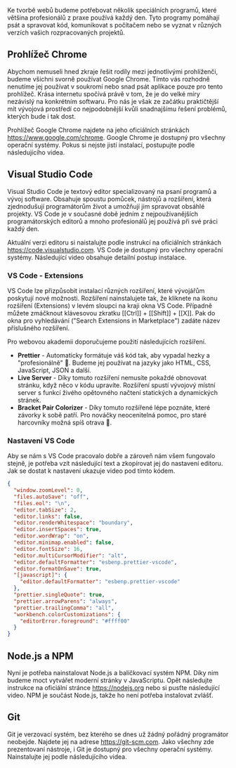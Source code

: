 Ke tvorbě webů budeme potřebovat několik speciálních programů, které většina profesionálů z praxe používá každý den. Tyto programy pomáhají psát a spravovat kód, komunikovat s počítačem nebo se vyznat v různých verzích vašich rozpracovaných projektů.

## Prohlížeč Chrome

Abychom nemuseli hned zkraje řešit rodíly mezi jednotlivými prohlíženči, budeme všichni svorně používat Google Chrome. Tímto vás rozhodně nenutíme jej používat v soukromí nebo snad psát aplikace pouze pro tento prohlížeč. Krása internetu spočívá právě v tom, že je do velké míry nezávislý na konkrétním softwaru. Pro nás je však ze začátku praktičtější mít vývojová prostředí co nejpodobnější kvůli snadnajšímu řešení problémů, kterých bude i tak dost.

Prohlížeč Google Chrome najdete na jeho oficiálních stránkách https://www.google.com/chrome. Google Chrome je dostupný pro všechny operační systémy. Pokus si nejste jistí instalací, postupujte podle následujícího videa.

<youtube video="zSRc0MxoTFk">

## Visual Studio Code

Visual Studio Code je textový editor specializovaný na psaní programů a vývoj software. Obsahuje spoustu pomůcek, nástrojů a rozšíření, která zjednodušují programátorům život a umožňují jim spravovat obsáhlé projekty. VS Code je v současné době jedním z nejpoužívanějších programátorských editorů a mnoho profesionálů jej používá při své práci každý den.

Aktuální verzi editoru si naistalujte podle instrukcí na oficiálních stránkách https://code.visualstudio.com. VS Code je dostupný pro všechny operační systémy. Následující video obsahuje detailní postup instalace.

<youtube video="ewWehsif0X8">

### VS Code - Extensions

VS Code lze přizpůsobit instalací různých rozšíření, které vývojářům poskytují nové možnosti. Rozšíření nainstalujete tak, že kliknete na ikonu rozšíření (Extensions) v levém sloupci na kraji okna VS Code. Případně můžete zmáčknout klávesovou zkratku [[Ctrl]] + [[Shift]] + [[X]]. Pak do okna pro vyhledávání ("Search Extensions in Marketplace") zadáte název příslušného rozšíření.

Pro webovou akademii doporučujeme použití následujících rozšíření.

- **Prettier** - Automaticky formátuje váš kód tak, aby vypadal hezky a "profesionálně" 🙂. Budeme jej používat na jazyky jako HTML, CSS, JavaScript, JSON a další.
- **Live Server** - Díky tomuto rozšíření nemusíte pokaždé obnovovat stránku, když něco v kódu upravíte. Rozšíření spustí vývojový místní server s funkcí živého opětovného načtení statických a dynamických stránek.
- **Bracket Pair Colorizer** - Díky tomuto rozšířené lépe poznáte, které závorky k sobě patří. Pro nováčky neocenitelná pomoc, pro staré harcovníky možná spíš otrava 🙂.

### Nastavení VS Code

Aby se nám s VS Code pracovalo dobře a zároveň nám všem fungovalo stejně, je potřeba vzít následující text a zkopírovat jej do nastavení editoru. Jak se dostat k nastavení ukazuje video pod tímto kódem.

```json
{
  "window.zoomLevel": 0,
  "files.autoSave": "off",
  "files.eol": "\n",
  "editor.tabSize": 2,
  "editor.links": false,
  "editor.renderWhitespace": "boundary",
  "editor.insertSpaces": true,
  "editor.wordWrap": "on",
  "editor.minimap.enabled": false,
  "editor.fontSize": 16,
  "editor.multiCursorModifier": "alt",
  "editor.defaultFormatter": "esbenp.prettier-vscode",
  "editor.formatOnSave": true,
  "[javascript]": {
    "editor.defaultFormatter": "esbenp.prettier-vscode"
  },
  "prettier.singleQuote": true,
  "prettier.arrowParens": "always",
  "prettier.trailingComma": "all",
  "workbench.colorCustomizations": {
    "editorError.foreground": "#ffff00"
  }
}
```

<youtube video="8rv6gK5FN1k">

## Node.js a NPM

Nyní je potřeba nainstalovat Node.js a balíčkovací systém NPM. Díky nim budeme moct vytvářet moderní stránky v JavaScriptu. Opět následujte instrukce na oficiální stránce https://nodejs.org nebo si pusťte následující video. NPM je součást Node.js, takže ho není potřeba instalovat zvlášť.

<youtube video="qp_Clw7Pw8E">

## Git

Git je verzovací systém, bez kterého se dnes už žádný pořádný programátor neobejde. Najdete jej na adrese https://git-scm.com. Jako všechny zde prezentovaní nástroje, i Git je dostupný pro všechny operační systémy. Nainstalujte jej podle následujícího videa.

<youtube video="fAfgNNt8W68">
